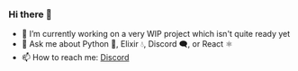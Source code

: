 ### Hi there 👋

- 🔭 I’m currently working on a very WIP project which isn't quite ready yet
- 💬 Ask me about Python 🐍, Elixir 💧, Discord 🗨, or React ⚛
- 📫 How to reach me: [Discord](https://discordapp.com/users/174294476955582466)
